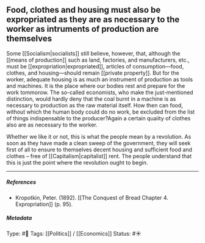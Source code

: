 ## Food, clothes and housing must also be expropriated as they are as necessary to the worker as intruments of production are themselves  # 

Some [[Socialism|socialists]] still believe, however, that, although the [[means of production]] such as land, factories, and manufacturers, etc., must be [[expropriation|expropriated]], articles of consumption—food, clothes, and housing—should remain [[private property]]. But for the worker, adequate housing is as much an instrument of production as tools and machines. It is the place where our bodies rest and prepare for the work tommorow. The so-called economists, who make the just-mentioned distinction, would hardly deny that the coal burnt in a machine is as necessary to production as the raw material itself. How then can food, without which the human body could do no work, be excluded from the list of things indispensable to the producer?Again a certain quaiity of clothes also are as necessary to the worker.

Whether we like it or not, this is what the people mean by a revolution. As soon as they have made a clean sweep of the government, they will seek first of all to ensure to themselves decent housing and sufficient food and clothes – free of [[Capitalism|capitalist]] rent. The people understand that this is just the point where the revolution ought to begin. 

___

##### References

- Kropotkin, Peter. (1892). [[The Conquest of Bread Chapter 4. Expropriation]] (p. 95).

##### Metadata

Type: #🔴 
Tags: [[Politics]] / [[Economics]] 
Status: #☀️ 